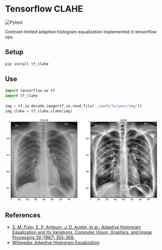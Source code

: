 # Tensorflow CLAHE

![Pytest](https://github.com/isears/tf_clahe/workflows/Pytest/badge.svg)

Contrast-limited adaptive histogram equalization implemented in tensorflow ops.

## Setup

```bash
pip install tf_clahe
```

## Use

```python
import tensorflow as tf
import tf_clahe

img = tf.io.decode_image(tf.io.read_file('./path/to/your/img'))
img_clahe = tf_clahe.clahe(img)
```
![sidebyside example](./example.png)

## References

- [S. M. Pizer, E. P. Amburn, J. D. Austin, et al.: Adaptive Histogram Equalization and Its Variations. Computer Vision, Graphics, and Image Processing 39 (1987) 355-368.](https://www.cs.unc.edu/Research/Image/MIDAG/pubs/papers/Adaptive%20Histogram%20Equalization%20and%20Its%20Variations.pdf)
- [Wikipedia: Adaptive Histogram Equalization](https://en.wikipedia.org/wiki/Adaptive_histogram_equalization#Contrast_Limited_AHE)
